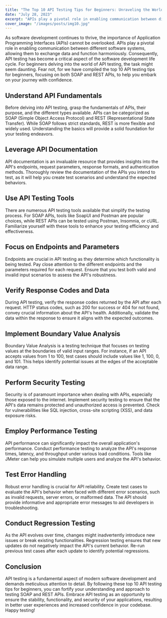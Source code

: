 ```yaml
---
title: "The Top 10 API Testing Tips for Beginners: Unraveling the World of SOAP & REST"
date: "July 28, 2023"
excerpt: "APIs play a pivotal role in enabling communication between different software systems, allowing them to exchange data and function harmoniously"
cover_image: "/images/posts/img10.jpg"
---
```


As software development continues to thrive, the importance of Application Programming Interfaces (APIs) cannot be overlooked. APIs play a pivotal role in enabling communication between different software systems, allowing them to exchange data and function harmoniously. Consequently, API testing has become a critical aspect of the software development life cycle. For beginners delving into the world of API testing, the task might seem daunting. Fear not, for we have compiled the top 10 API testing tips for beginners, focusing on both SOAP and REST APIs, to help you embark on your journey with confidence.


## Understand API Fundamentals


Before delving into API testing, grasp the fundamentals of APIs, their purpose, and the different types available. APIs can be categorized as SOAP (Simple Object Access Protocol) and REST (Representational State Transfer). While SOAP follows strict standards, REST is more flexible and widely used. Understanding the basics will provide a solid foundation for your testing endeavors.

## Leverage API Documentation


API documentation is an invaluable resource that provides insights into the API's endpoints, request parameters, response formats, and authentication methods. Thoroughly review the documentation of the APIs you intend to test, as it will help you create test scenarios and understand the expected behaviors.

## Use API Testing Tools

There are numerous API testing tools available that simplify the testing process. For SOAP APIs, tools like SoapUI and Postman are popular choices, while REST APIs can be tested using Postman, Insomnia, or cURL. Familiarize yourself with these tools to enhance your testing efficiency and effectiveness.

## Focus on Endpoints and Parameters

Endpoints are crucial in API testing as they determine which functionality is being tested. Pay close attention to the different endpoints and the parameters required for each request. Ensure that you test both valid and invalid input scenarios to assess the API's robustness.

## Verify Response Codes and Data

During API testing, verify the response codes returned by the API after each request. HTTP status codes, such as 200 for success or 404 for not found, convey crucial information about the API's health. Additionally, validate the data within the response to ensure it aligns with the expected outcomes.

## Implement Boundary Value Analysis

Boundary Value Analysis is a testing technique that focuses on testing values at the boundaries of valid input ranges. For instance, if an API accepts values from 1 to 100, test cases should include values like 1, 100, 0, and 101. This helps identify potential issues at the edges of the acceptable data range.

## Perform Security Testing

Security is of paramount importance when dealing with APIs, especially those exposed to the internet. Implement security testing to ensure that the API's data remains protected and unauthorized access is prevented. Check for vulnerabilities like SQL injection, cross-site scripting (XSS), and data exposure risks.

## Employ Performance Testing

API performance can significantly impact the overall application's performance. Conduct performance testing to analyze the API's response times, latency, and throughput under various load conditions. Tools like JMeter can help you simulate multiple users and analyze the API's behavior.

## Test Error Handling

Robust error handling is crucial for API reliability. Create test cases to evaluate the API's behavior when faced with different error scenarios, such as invalid requests, server errors, or malformed data. The API should provide informative and appropriate error messages to aid developers in troubleshooting.

## Conduct Regression Testing

As the API evolves over time, changes might inadvertently introduce new issues or break existing functionalities. Regression testing ensures that new updates do not negatively impact the API's current behavior. Re-run previous test cases after each update to identify potential regressions.

## Conclusion

API testing is a fundamental aspect of modern software development and demands meticulous attention to detail. By following these top 10 API testing tips for beginners, you can fortify your understanding and approach to testing SOAP and REST APIs. Embrace API testing as an opportunity to ensure the stability, functionality, and security of your applications, resulting in better user experiences and increased confidence in your codebase. Happy testing!



